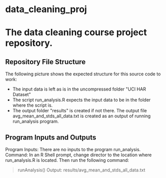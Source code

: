 # data_cleaning_proj
The data cleaning course project repository. 
===========================================

Repository File Structure
-------------------------
The following picture shows the expected structure for this source code to work:
* The input data is left as is in the uncompressed folder "UCI HAR Dataset"
* The script run_analysis.R expects the input data to be in the folder where the script is.
* The output folder "results" is created if not there. The output file avg_mean_and_stds_all_data.txt is created as an output of running run_analysis program.

Program Inputs and Outputs
--------------------------

Program Inputs: There are no inputs to the program run_analysis.
Command: In an R Shell prompt, change director to the location where run_analysis.R is located. Then run the following command:
> runAnalysis()
Output: results/avg_mean_and_stds_all_data.txt
